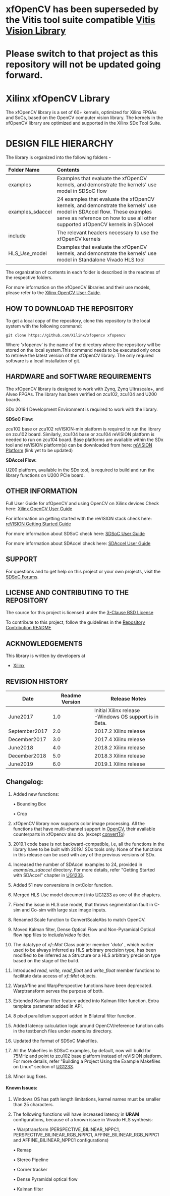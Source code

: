 # 
# 
# 
# 
# 
# 
# xfOpenCV has been superseded by the Vitis tool suite compatible [Vitis Vision Library](https://github.com/Xilinx/Vitis_Libraries/tree/master/vision)

# Please switch to that project as this repository will not be updated going forward.

#
#
#
#
#
#
#
#
# Xilinx xfOpenCV Library
The xfOpenCV library is a set of 60+ kernels, optimized for Xilinx FPGAs and SoCs, based on the OpenCV computer vision library. The kernels in the xfOpenCV library are optimized and supported in the Xilinx SDx Tool Suite.

# DESIGN FILE HIERARCHY
The library is organized into the following folders -

| Folder Name | Contents |
| :------------- | :------------- |
| examples | Examples that evaluate the xfOpenCV kernels, and demonstrate the kernels' use model in SDSoC flow |
| examples_sdaccel | 24 examples that evaluate the xfOpenCV kernels, and demonstrate the kernels' use model in SDAccel flow. These examples serve as reference on how to use all other supported xfOpenCV kernels in SDAccel |
| include | The relevant headers necessary to use the xfOpenCV kernels |
| HLS_Use_model | Examples that evaluate the xfOpenCV kernels, and demonstrate the kernels' use model in Standalone Vivado HLS tool |

The organization of contents in each folder is described in the readmes of the respective folders.

For more information on the xfOpenCV libraries and their use models, please refer to the [Xilinx OpenCV User Guide][].

## HOW TO DOWNLOAD THE REPOSITORY
To get a local copy of the repository, clone this repository to the local system with the following command:
```
git clone https://github.com/Xilinx/xfopencv xfopencv
```
Where 'xfopencv' is the name of the directory where the repository will be stored on the local system.This command needs to be executed only once to retrieve the latest version of the xfOpenCV library. The only required software is a local installation of git.

## HARDWARE and SOFTWARE REQUIREMENTS
The xfOpenCV library is designed to work with Zynq, Zynq Ultrascale+, and Alveo FPGAs. The library has been verified on zcu102, zcu104 and U200 boards.

SDx 2019.1 Development Environment is required to work with the library.

**SDSoC Flow:**

zcu102 base or zcu102 reVISION-min platform is required to run the library on zcu102 board. Similarly, zcu104 base or zcu104 reVISION platform is needed to run on zcu104 board. Base platforms are available within the SDx tool and reVISION platform(s) can be downloaded from here: [reVISION Platform] (link yet to be updated)

**SDAccel Flow:**

U200 platform, available in the SDx tool, is required to build and run the library functions on U200 PCIe board.

## OTHER INFORMATION
Full User Guide for xfOpenCV and using OpenCV on Xilinx devices Check here:
[Xilinx OpenCV User Guide][]

For information on getting started with the reVISION stack check here:
[reVISION Getting Started Guide]

For more information about SDSoC check here:
[SDSoC User Guide][]

For more information about SDAccel check here:
[SDAccel User Guide][]

## SUPPORT
For questions and to get help on this project or your own projects, visit the [SDSoC Forums][].

## LICENSE AND CONTRIBUTING TO THE REPOSITORY
The source for this project is licensed under the [3-Clause BSD License][]

To contribute to this project, follow the guidelines in the [Repository Contribution README][]

## ACKNOWLEDGEMENTS
This library is written by developers at
- [Xilinx](http://www.xilinx.com)

## REVISION HISTORY

Date      | Readme Version | Release Notes
--------  |----------------|-------------------------
June2017  | 1.0            | Initial Xilinx release <br> -Windows OS support is in Beta.
September2017  | 2.0            | 2017.2 Xilinx release <br>
December2017  | 3.0            | 2017.4 Xilinx release <br>
June2018  | 4.0            | 2018.2 Xilinx release <br>
December2018  | 5.0            | 2018.3 Xilinx release <br>
June2019  | 6.0            | 2019.1 Xilinx release <br>

## Changelog:
1. Added new functions:

    • Bounding Box

    • Crop

2. xfOpenCV library now supports color image processing. All the functions that have multi-channel support in [OpenCV][], their available counterparts in xfOpencv also do. (except [convertTo](https://github.com/Xilinx/xfopencv/tree/master/examples/convertbitdepth))

3. 2019.1 code base is not backward-compatible, i.e, all the functions in the library have to be built with 2019.1 SDx tools only. None of the functions in this release can be used with any of the previous versions of SDx.


4. Increased the number of SDAccel examples to 24, provided in *examples_sdaccel* directory. For more details, refer "Getting Started with SDAccel" chapter in [UG1233][].

5. Added 51 new conversions in cvtColor function.

6. Merged HLS Use model document into [UG1233][] as one of the chapters.

7. Fixed the issue in HLS use model, that throws segmentation fault in C-sim and Co-sim with large size image inputs.

8. Renamed Scale function to ConvertScaleAbs to match OpenCV.

9. Moved Kalman filter, Dense Optical Flow and Non-Pyramidal Optical flow hpp files to *include/video* folder.

10. The datatype of *xf::Mat* Class pointer member '*data*' , which earlier used to be always inferred as HLS arbitrary precision type, has been modified to be inferred as a Structure or a HLS arbitrary precision type based on the stage of the build.

11. Introduced *read, write, read_float* and *write_float* member functions to facilitate data access of *xf::Mat* objects.

12. WarpAffine and WarpPerspective functions have been deprecated. Warptransform serves the purpose of both.

13. Extended Kalman filter feature added into Kalman filter function. Extra template parameter added in API.

14. 8 pixel parallelism support added in Bilateral filter function.
15. Added latency calculation logic around OpenCV/reference function calls in the testbench files under *examples* directory.

16. Updated the format of SDSoC Makefiles.
17. All the Makefiles in SDSoC examples, by default, now will build for 75MHz and point to zcu102 base platform instead of reVISION platform. For more details, refer "Building a Project Using the Example Makefiles on Linux" section of [UG1233][].

18. Minor bug fixes.

#### Known Issues:
1. Windows OS has path length limitations, kernel names must be smaller than 25 characters.

2. The following functions will have increased latency in **URAM** configurations, because of a known issue in Vivado HLS synthesis:

	• Warptransform  (PERSPECTIVE_BILINEAR_NPPC1, PERSPECTIVE_BILINEAR_RGB_NPPC1,  AFFINE_BILINEAR_RGB_NPPC1 and AFFINE_BILINEAR_NPPC1 configurations)

	• Remap

	• Stereo Pipeline

	• Corner tracker

	• Dense Pyramidal optical flow

	• Kalman filter

  [reVISION Getting Started Guide]: https://github.com/Xilinx/Revision-Getting-Started-Guide
  [HLS Video Library]:
  https://xilinx-wiki.atlassian.net/wiki/spaces/A/pages/18841665/HLS+Video+Library
  [reVISION Platform]: https://github.com/Xilinx/reVISION-Getting-Started-Guide/blob/master/Docs/software-tools-system-requirements.md#32-software
  [SDSoC Forums]: https://forums.xilinx.com/t5/SDSoC-Development-Environment/bd-p/sdsoc
  [SDSoC User Guide]: https://www.xilinx.com/support/documentation/sw_manuals/xilinx2019_1/ug1027-sdsoc-user-guide.pdf
  [3-Clause BSD License]: LICENSE.txt
  [Repository Contribution README]: CONTRIBUTING.md
  [Xilinx OpenCV User Guide]: https://www.xilinx.com/support/documentation/sw_manuals/xilinx2019_1/ug1233-xilinx-opencv-user-guide.pdf
  [UG1233]:
  https://www.xilinx.com/support/documentation/sw_manuals/xilinx2019_1/ug1233-xilinx-opencv-user-guide.pdf
  [SDAccel User Guide]:
  https://www.xilinx.com/support/documentation/sw_manuals/xilinx2019_1/ug1023-sdaccel-user-guide.pdf
  [OpenCV]:
  https://github.com/opencv/opencv
